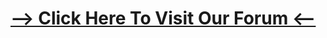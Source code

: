 # **[--> Click Here To Visit Our Forum <--](https://github.com/ITCraftDevelopmentTeam/Forum/discussions)**
